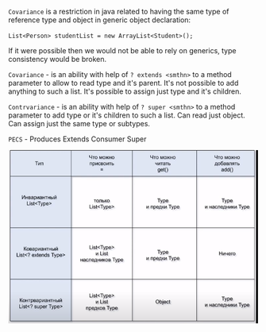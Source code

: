 `Covariance` is a restriction in java related to having the same
type of reference type and object in generic object declaration:

`List<Person> studentList = new ArrayList<Student>();`

If it were possible then we would not be able to rely on generics,
type consistency would be broken.

`Covariance` - is an ability with help of `? extends <smthn>`
to a method parameter to allow to read type and it's parent. 
It's not possible to add anything to such a list. 
It's possible to assign just type and it's children.

`Contrvariance` - is an ability with help of `? super <smthn>`
to a method parameter to add type or it's children to such a list.
Can read just object. Can assign just the same type or subtypes.

`PECS` - Produces Extends Consumer Super

![img.png](img.png)